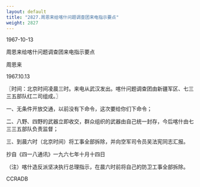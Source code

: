```yaml
---
layout: default
title: "2827.周恩来给喀什问题调查团来电指示要点"
weight: 2827
---
```


1967-10-13

周恩来给喀什问题调查团来电指示要点

周恩来

1967.10.13

〖时间：北京时间凌晨三时。来电从武汉发出。喀什问题调查团由新疆军区、七三三五部队红二司组成。〗

一、无条件开放交通，以前没有下命令，这次要给你们下命令；

二、八野、四野的武器立即收交，群众组织的武器由自己统一封存，今后喀什由七三三五部队负责监督；

三、到晨六时（北京时间）将工事全部拆除，并向空军司令员吴法宪同志汇报。

抄自《四一八通讯》一九六七年十月十四日

（注）喀什造反派坚决执行总理指示，在晨六时前将自己的防卫工事全部拆除。

CCRADB

